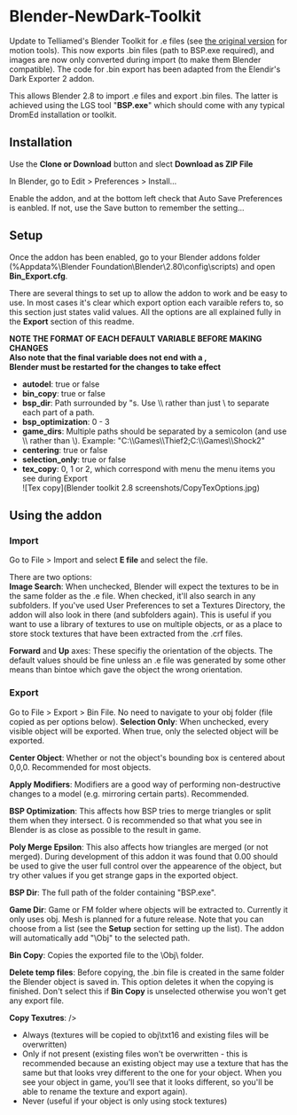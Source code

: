 # Blender-NewDark-Toolkit
Update to Telliamed's Blender Toolkit for .e files (see [the original version](https://www.ttlg.com/forums/showthread.php?t=136431) for motion tools). This now exports .bin files (path to BSP.exe required), and images are now only converted during import (to make them Blender compatible). The code for .bin export has been adapted from the Elendir's Dark Exporter 2 addon.

This allows Blender 2.8 to import .e files and export .bin files. The latter is achieved using the LGS tool "**BSP.exe**" which should come with any typical DromEd installation or toolkit.

## Installation
Use the **Clone or Download** button and slect **Download as ZIP File**

In Blender, go to Edit > Preferences > Install...

Enable the addon, and at the bottom left check that Auto Save Preferences is eanbled. If not, use the Save button to remember the setting...

## Setup
Once the addon has been enabled, go to your Blender addons folder (%Appdata%\Blender Foundation\Blender\2.80\config\scripts) and open **Bin_Export.cfg**.

There are several things to set up to allow the addon to work and be easy to use. In most cases it's clear which export option each varaible refers to, so this section just states valid values. All the options are all explained fully in the **Export** section of this readme.

**__NOTE THE FORMAT OF EACH DEFAULT VARIABLE BEFORE MAKING CHANGES__**<br />
__Also note that the final variable does not end with a ,__<br />
__Blender must be restarted for the changes to take effect__<br />

- **autodel**: true or false
- **bin_copy**: true or false
- **bsp_dir**: Path surrounded by "s. Use \\\ rather than just \\ to separate each part of a path.
- **bsp_optimization**: 0 - 3
- **game_dirs**: Multiple paths should be separated by a semicolon (and use \\\ rather than \\). Example: "C:\\\Games\\\Thief2;C:\\\Games\\\Shock2"
- **centering**: true or false
- **selection_only**: true or false
- **tex_copy**: 0, 1 or 2, which correspond with menu the menu items you see during Export<br />
![Tex copy](Blender toolkit 2.8 screenshots/CopyTexOptions.jpg)

## Using the addon

### Import
Go to File > Import and select **E file** and select the file.

There are two options:<br />
**Image Search**: When unchecked, Blender will expect the textures to be in the same folder as the .e file. When checked, it'll also search in any subfolders. If you've used User Preferences to set a Textures Directory, the addon will also look in there (and subfolders again). This is useful if you want to use a library of textures to use on multiple objects, or as a place to store stock textures that have been extracted from the .crf files.

**Forward** and **Up** axes: These specifiy the orientation of the objects. The default values should be fine unless an .e file was generated by some other means than bintoe which gave the object the wrong orientation.

### Export
Go to File > Export > Bin File. No need to navigate to your obj folder (file copied as per options below).
**Selection Only**: When unchecked, every visible object will be exported. When true, only the selected object will be exported.

**Center Object**: Whether or not the object's bounding box is centered about 0,0,0. Recommended for most objects.

**Apply Modifiers**: Modifiers are a good way of performing non-destructive changes to a model (e.g. mirroring certain parts).  Recommended.

**BSP Optimization**: This affects how BSP tries to merge triangles or split them when they intersect. 0 is recommended so that what you see in Blender is as close as possible to the result in game.

**Poly Merge Epsilon**: This also affects how triangles are merged (or not merged). During development of this addon it was found that 0.00 should be used to give the user full control over the appearence of the object, but try other values if you get strange gaps in the exported object.

**BSP Dir**: The full path of the folder containing "BSP.exe".

**Game Dir**: Game or FM folder where objects will be extracted to. Currently it only uses obj. Mesh is planned for a future release. Note that you can choose from a list (see the **Setup** section for setting up the list). The addon will automatically add "\Obj" to the selected path.

**Bin Copy**: Copies the exported file to the \Obj\ folder.

**Delete temp files**: Before copying, the .bin file is created in the same folder the Blender object is saved in. This option deletes it when the copying is finished. Don't select this if **Bin Copy** is unselected otherwise you won't get any export file.

**Copy Texutres**: />
- Always (textures will be copied to obj\txt16 and existing files will be overwritten)
- Only if not present (existing files won't be overwritten - this is recommended because an existing object may use a texture that has the same but that looks vrey different to the one for your object. When you see your object in game, you'll see that it looks different, so you'll be able to rename the texture and export again).
- Never (useful if your object is only using stock textures)
